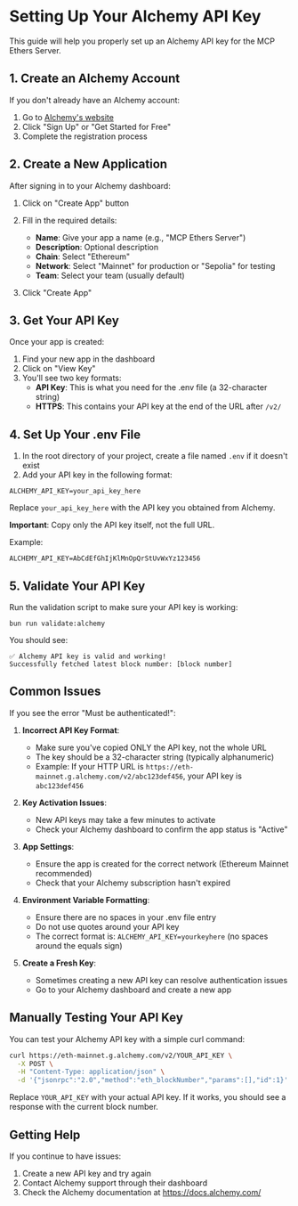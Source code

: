 # Setting Up Your Alchemy API Key

This guide will help you properly set up an Alchemy API key for the MCP Ethers Server.

## 1. Create an Alchemy Account

If you don't already have an Alchemy account:

1. Go to [Alchemy's website](https://www.alchemy.com/)
2. Click "Sign Up" or "Get Started for Free"
3. Complete the registration process

## 2. Create a New Application

After signing in to your Alchemy dashboard:

1. Click on "Create App" button
2. Fill in the required details:
   - **Name**: Give your app a name (e.g., "MCP Ethers Server")
   - **Description**: Optional description
   - **Chain**: Select "Ethereum" 
   - **Network**: Select "Mainnet" for production or "Sepolia" for testing
   - **Team**: Select your team (usually default)

3. Click "Create App"

## 3. Get Your API Key

Once your app is created:

1. Find your new app in the dashboard
2. Click on "View Key"
3. You'll see two key formats:
   - **API Key**: This is what you need for the .env file (a 32-character string)
   - **HTTPS**: This contains your API key at the end of the URL after `/v2/`

## 4. Set Up Your .env File

1. In the root directory of your project, create a file named `.env` if it doesn't exist
2. Add your API key in the following format:

```
ALCHEMY_API_KEY=your_api_key_here
```

Replace `your_api_key_here` with the API key you obtained from Alchemy.

**Important**: Copy only the API key itself, not the full URL.

Example:
```
ALCHEMY_API_KEY=AbCdEfGhIjKlMnOpQrStUvWxYz123456
```

## 5. Validate Your API Key

Run the validation script to make sure your API key is working:

```
bun run validate:alchemy
```

You should see:
```
✅ Alchemy API key is valid and working!
Successfully fetched latest block number: [block number]
```

## Common Issues

If you see the error "Must be authenticated!":

1. **Incorrect API Key Format**: 
   - Make sure you've copied ONLY the API key, not the whole URL
   - The key should be a 32-character string (typically alphanumeric)
   - Example: If your HTTP URL is `https://eth-mainnet.g.alchemy.com/v2/abc123def456`, your API key is `abc123def456`

2. **Key Activation Issues**:
   - New API keys may take a few minutes to activate
   - Check your Alchemy dashboard to confirm the app status is "Active"

3. **App Settings**:
   - Ensure the app is created for the correct network (Ethereum Mainnet recommended)
   - Check that your Alchemy subscription hasn't expired

4. **Environment Variable Formatting**:
   - Ensure there are no spaces in your .env file entry
   - Do not use quotes around your API key
   - The correct format is: `ALCHEMY_API_KEY=yourkeyhere` (no spaces around the equals sign)

5. **Create a Fresh Key**:
   - Sometimes creating a new API key can resolve authentication issues
   - Go to your Alchemy dashboard and create a new app

## Manually Testing Your API Key

You can test your Alchemy API key with a simple curl command:

```bash
curl https://eth-mainnet.g.alchemy.com/v2/YOUR_API_KEY \
  -X POST \
  -H "Content-Type: application/json" \
  -d '{"jsonrpc":"2.0","method":"eth_blockNumber","params":[],"id":1}'
```

Replace `YOUR_API_KEY` with your actual API key. If it works, you should see a response with the current block number.

## Getting Help

If you continue to have issues:

1. Create a new API key and try again
2. Contact Alchemy support through their dashboard
3. Check the Alchemy documentation at https://docs.alchemy.com/ 